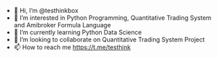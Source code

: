 - 👋 Hi, I’m @testhinkbox
- 👀 I’m interested in Python Programming, Quantitative Trading System and Amibroker Formula Language
- 🌱 I’m currently learning Python Data Science
- 💞️ I’m looking to collaborate on Quantitative Trading System Project
- 📫 How to reach me https://t.me/testhink

<!---
testhinkbox/testhinkbox is a ✨ special ✨ repository because its `README.md` (this file) appears on your GitHub profile.
You can click the Preview link to take a look at your changes.
--->
